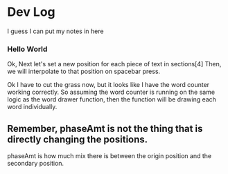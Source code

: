 
# Dev Log

I guess I can put my notes in here
### Hello World

Ok,
Next let's set a new position for each piece of text in sections[4]
Then, we will interpolate to that position on spacebar press.

Ok I have to cut the grass now,
but it looks like I have the word counter working correctly.
So assuming the word counter is running on the same logic as the word drawer function,
then the function will be drawing each word individually.


## Remember, phaseAmt is not the thing that is directly changing the positions.
phaseAmt is how much mix there is between the origin position and the secondary position.